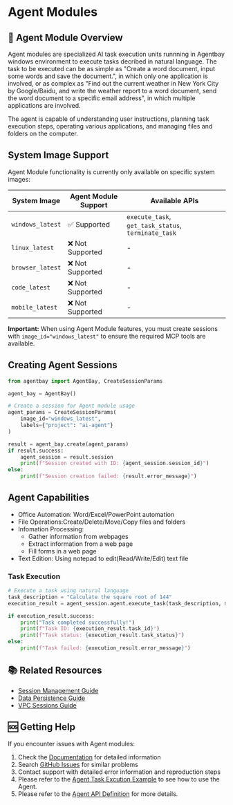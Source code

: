 # Agent Modules

## 🤖 Agent Module Overview

Agent modules are specialized AI task execution units
runnning in Agentbay windows environment to execute tasks decribed in natural language. 
The task to be executed can be as simple as "Create a word document, input some words and save the document.", in which only one application is involved, or as complex as "Find out the current weather in New York City by Google/Baidu, and write the weather report to a word document, send the word document to a specific email address", in which multiple applications are involved.

The agent is capable of understanding user instructions, planning task execution steps, operating various applications, and managing files and folders on the computer.

## System Image Support

Agent Module functionality is currently only available on specific system images:

| System Image | Agent Module Support | Available APIs |
|-------------|---------------------|----------------|
| `windows_latest` | ✅ Supported | `execute_task`, `get_task_status`, `terminate_task` |
| `linux_latest` | ❌ Not Supported | - |
| `browser_latest` | ❌ Not Supported | - |
| `code_latest` | ❌ Not Supported | - |
| `mobile_latest` | ❌ Not Supported | - |

**Important:** When using Agent Module features, you must create sessions with `image_id="windows_latest"` to ensure the required MCP tools are available.

## Creating Agent Sessions

```python
from agentbay import AgentBay, CreateSessionParams

agent_bay = AgentBay()

# Create a session for Agent module usage
agent_params = CreateSessionParams(
    image_id="windows_latest",
    labels={"project": "ai-agent"}
)

result = agent_bay.create(agent_params)
if result.success:
    agent_session = result.session
    print(f"Session created with ID: {agent_session.session_id}")
else:
    print(f"Session creation failed: {result.error_message}")
```

## Agent Capabilities
- Office Automation: Word/Excel/PowerPoint automation
- File Operations:Create/Delete/Move/Copy files and folders
- Infomation Processing: 
    - Gather information from webpages
    - Extract information from a web page
    - Fill forms in a web page
- Text Edition: Using notepad to edit(Read/Write/Edit) text file

### Task Execution
```python
# Execute a task using natural language
task_description = "Calculate the square root of 144"
execution_result = agent_session.agent.execute_task(task_description, max_try_times=5)

if execution_result.success:
    print("Task completed successfully!")
    print(f"Task ID: {execution_result.task_id}")
    print(f"Task status: {execution_result.task_status}")
else:
    print(f"Task failed: {execution_result.error_message}")
```

## 📚 Related Resources

- [Session Management Guide](../basics/session-management.md)
- [Data Persistence Guide](../basics/data-persistence.md)
- [VPC Sessions Guide](vpc-sessions.md)

## 🆘 Getting Help

If you encounter issues with Agent modules:

1. Check the [Documentation](../../README.md) for detailed information
2. Search [GitHub Issues](https://github.com/aliyun/wuying-agentbay-sdk/issues) for similar problems
3. Contact support with detailed error information and reproduction steps
4. Please refer to the [Agent Task Excution Example](../../../../python/docs/examples/common-features/advanced/agent_module/main.py) to see how to use the Agent.
5. Please refer to the [Agent API Definition](../../../../python/docs/api/common-features/advanced/agent.md) for more details.
